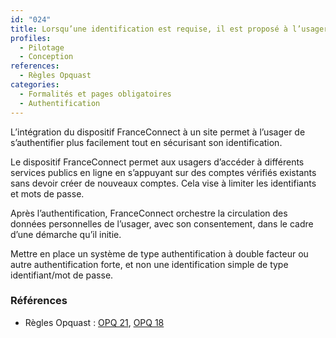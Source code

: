 ```yaml
---
id: "024"
title: Lorsqu’une identification est requise, il est proposé à l’usager de s’authentifier via FranceConnect
profiles:
  - Pilotage
  - Conception
references:
  - Règles Opquast
categories:
  - Formalités et pages obligatoires
  - Authentification
---
```


L’intégration du dispositif FranceConnect à un site permet à l’usager de s’authentifier plus facilement tout en sécurisant son identification.

Le dispositif FranceConnect permet aux usagers d’accéder à différents services publics en ligne en s’appuyant sur des comptes vérifiés existants sans devoir créer de nouveaux comptes. Cela vise à limiter les identifiants et mots de passe.

Après l’authentification, FranceConnect orchestre la circulation des données personnelles de l’usager, avec son consentement, dans le cadre d’une démarche qu’il initie.

Mettre en place un système de type authentification à double facteur ou autre authentification forte, et non une identification simple de type identifiant/mot de passe.

### Références

* Règles Opquast : [OPQ 21](https://checklists.opquast.com/fr/assurance-qualite-web/la-connexion-a-tous-les-services-proposes-est-possible-avec-les-memes-identifiants), [OPQ 18](https://checklists.opquast.com/fr/assurance-qualite-web/le-site-propose-un-mecanisme-de-prevention-des-usurpations-de-compte-ou-didentite)

